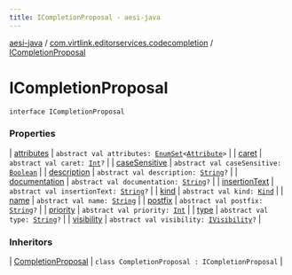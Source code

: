 ```yaml
---
title: ICompletionProposal - aesi-java
---
```


[aesi-java](../../index.html) / [com.virtlink.editorservices.codecompletion](../index.html) / [ICompletionProposal](.)

# ICompletionProposal

`interface ICompletionProposal`

### Properties

| [attributes](attributes.html) | `abstract val attributes: `[`EnumSet`](http://docs.oracle.com/javase/6/docs/api/java/util/EnumSet.html)`<`[`Attribute`](../-attribute/index.html)`>` |
| [caret](caret.html) | `abstract val caret: `[`Int`](https://kotlinlang.org/api/latest/jvm/stdlib/kotlin/-int/index.html)`?` |
| [caseSensitive](case-sensitive.html) | `abstract val caseSensitive: `[`Boolean`](https://kotlinlang.org/api/latest/jvm/stdlib/kotlin/-boolean/index.html) |
| [description](description.html) | `abstract val description: `[`String`](https://kotlinlang.org/api/latest/jvm/stdlib/kotlin/-string/index.html)`?` |
| [documentation](documentation.html) | `abstract val documentation: `[`String`](https://kotlinlang.org/api/latest/jvm/stdlib/kotlin/-string/index.html)`?` |
| [insertionText](insertion-text.html) | `abstract val insertionText: `[`String`](https://kotlinlang.org/api/latest/jvm/stdlib/kotlin/-string/index.html)`?` |
| [kind](kind.html) | `abstract val kind: `[`Kind`](../../com.virtlink.editorservices/-kind/index.html) |
| [name](name.html) | `abstract val name: `[`String`](https://kotlinlang.org/api/latest/jvm/stdlib/kotlin/-string/index.html) |
| [postfix](postfix.html) | `abstract val postfix: `[`String`](https://kotlinlang.org/api/latest/jvm/stdlib/kotlin/-string/index.html)`?` |
| [priority](priority.html) | `abstract val priority: `[`Int`](https://kotlinlang.org/api/latest/jvm/stdlib/kotlin/-int/index.html) |
| [type](type.html) | `abstract val type: `[`String`](https://kotlinlang.org/api/latest/jvm/stdlib/kotlin/-string/index.html)`?` |
| [visibility](visibility.html) | `abstract val visibility: `[`IVisibility`](../../com.virtlink.editorservices/-i-visibility/index.html)`?` |

### Inheritors

| [CompletionProposal](../-completion-proposal/index.html) | `class CompletionProposal : ICompletionProposal` |


